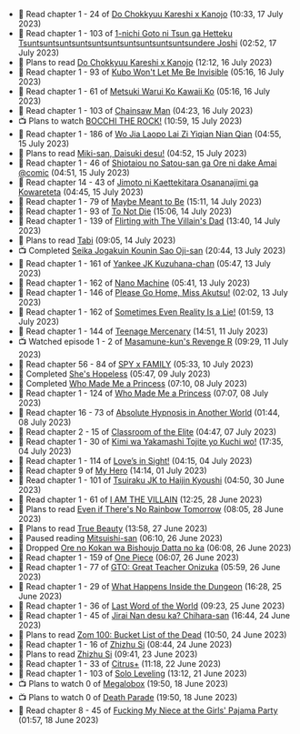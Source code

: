 <!-- ANILIST_ACTIVITY:start -->

-   📖 Read chapter 1 - 24 of [Do Chokkyuu Kareshi x Kanojo](https://anilist.co/manga/107485) (10:33, 17 July 2023)
-   📖 Read chapter 1 - 103 of [1-nichi Goto ni Tsun ga Hetteku Tsuntsuntsuntsuntsuntsuntsuntsuntsuntsuntsundere Joshi](https://anilist.co/manga/152855) (02:52, 17 July 2023)
-   📖 Plans to read [Do Chokkyuu Kareshi x Kanojo](https://anilist.co/manga/107485) (12:12, 16 July 2023)
-   📖 Read chapter 1 - 93 of [Kubo Won't Let Me Be Invisible](https://anilist.co/manga/112981) (05:16, 16 July 2023)
-   📖 Read chapter 1 - 61 of [Metsuki Warui Ko Kawaii Ko](https://anilist.co/manga/143936) (05:16, 16 July 2023)
-   📖 Read chapter 1 - 103 of [Chainsaw Man](https://anilist.co/manga/105778) (04:23, 16 July 2023)
-   📺 Plans to watch [BOCCHI THE ROCK!](https://anilist.co/anime/130003) (10:59, 15 July 2023)
-   📖 Read chapter 1 - 186 of [Wo Jia Laopo Lai Zi Yiqian Nian Qian](https://anilist.co/manga/146267) (04:55, 15 July 2023)
-   📖 Plans to read [Miki-san, Daisuki desu!](https://anilist.co/manga/118993) (04:52, 15 July 2023)
-   📖 Read chapter 1 - 46 of [Shiotaiou no Satou-san ga Ore ni dake Amai @comic](https://anilist.co/manga/123130) (04:51, 15 July 2023)
-   📖 Read chapter 14 - 43 of [Jimoto ni Kaettekitara Osananajimi ga Kowareteta](https://anilist.co/manga/150890) (04:45, 15 July 2023)
-   📖 Read chapter 1 - 79 of [Maybe Meant to Be](https://anilist.co/manga/146139) (15:11, 14 July 2023)
-   📖 Read chapter 1 - 93 of [To Not Die](https://anilist.co/manga/136099) (15:06, 14 July 2023)
-   📖 Read chapter 1 - 139 of [Flirting with The Villain's Dad](https://anilist.co/manga/117581) (13:40, 14 July 2023)
-   📖 Plans to read [Tabi](https://anilist.co/manga/146235) (09:05, 14 July 2023)
-   📺 Completed [Seika Jogakuin Kounin Sao Oji-san](https://anilist.co/anime/147578) (20:44, 13 July 2023)
-   📖 Read chapter 1 - 161 of [Yankee JK Kuzuhana-chan](https://anilist.co/manga/116822) (05:47, 13 July 2023)
-   📖 Read chapter 1 - 162 of [Nano Machine](https://anilist.co/manga/120980) (05:41, 13 July 2023)
-   📖 Read chapter 1 - 146 of [Please Go Home, Miss Akutsu!](https://anilist.co/manga/113501) (02:02, 13 July 2023)
-   📖 Read chapter 1 - 162 of [Sometimes Even Reality Is a Lie!](https://anilist.co/manga/113076) (01:59, 13 July 2023)
-   📖 Read chapter 1 - 144 of [Teenage Mercenary](https://anilist.co/manga/126297) (14:51, 11 July 2023)
-   📺 Watched episode 1 - 2 of [Masamune-kun's Revenge R](https://anilist.co/anime/146953) (09:29, 11 July 2023)
-   📖 Read chapter 56 - 84 of [SPY x FAMILY](https://anilist.co/manga/108556) (05:33, 10 July 2023)
-   📖 Completed [She's Hopeless](https://anilist.co/manga/126944) (05:47, 09 July 2023)
-   📖 Completed [Who Made Me a Princess](https://anilist.co/manga/107521) (07:10, 08 July 2023)
-   📖 Read chapter 1 - 124 of [Who Made Me a Princess](https://anilist.co/manga/107521) (07:07, 08 July 2023)
-   📖 Read chapter 16 - 73 of [Absolute Hypnosis in Another World](https://anilist.co/manga/145575) (01:44, 08 July 2023)
-   📖 Read chapter 2 - 15 of [Classroom of the Elite](https://anilist.co/manga/94970) (04:47, 07 July 2023)
-   📖 Read chapter 1 - 30 of [Kimi wa Yakamashi Tojite yo Kuchi wo!](https://anilist.co/manga/149337) (17:35, 04 July 2023)
-   📖 Read chapter 1 - 114 of [Love’s in Sight!](https://anilist.co/manga/107445) (04:15, 04 July 2023)
-   📖 Read chapter 9 of [My Hero](https://anilist.co/manga/165423) (14:14, 01 July 2023)
-   📖 Read chapter 1 - 101 of [Tsuiraku JK to Haijin Kyoushi](https://anilist.co/manga/99737) (04:50, 30 June 2023)
-   📖 Read chapter 1 - 61 of [I AM THE VILLAIN](https://anilist.co/manga/145498) (12:25, 28 June 2023)
-   📖 Plans to read [Even if There's No Rainbow Tomorrow](https://anilist.co/manga/130983) (08:05, 28 June 2023)
-   📖 Plans to read [True Beauty](https://anilist.co/manga/103995) (13:58, 27 June 2023)
-   📖 Paused reading [Mitsuishi-san](https://anilist.co/manga/126488) (06:10, 26 June 2023)
-   📖 Dropped [Ore no Kokan wa Bishoujo Datta no ka](https://anilist.co/manga/147902) (06:08, 26 June 2023)
-   📖 Read chapter 1 - 159 of [One Piece](https://anilist.co/manga/30013) (06:07, 26 June 2023)
-   📖 Read chapter 1 - 77 of [GTO: Great Teacher Onizuka](https://anilist.co/manga/30336) (05:59, 26 June 2023)
-   📖 Read chapter 1 - 29 of [What Happens Inside the Dungeon](https://anilist.co/manga/117728) (16:28, 25 June 2023)
-   📖 Read chapter 1 - 36 of [Last Word of the World](https://anilist.co/manga/120692) (09:23, 25 June 2023)
-   📖 Read chapter 1 - 45 of [Jirai Nan desu ka? Chihara-san](https://anilist.co/manga/137714) (16:44, 24 June 2023)
-   📖 Plans to read [Zom 100: Bucket List of the Dead](https://anilist.co/manga/104660) (10:50, 24 June 2023)
-   📖 Read chapter 1 - 16 of [Zhizhu Si](https://anilist.co/manga/161716) (08:44, 24 June 2023)
-   📖 Plans to read [Zhizhu Si](https://anilist.co/manga/161716) (09:41, 23 June 2023)
-   📖 Read chapter 1 - 33 of [Citrus+](https://anilist.co/manga/103884) (11:18, 22 June 2023)
-   📖 Read chapter 1 - 103 of [Solo Leveling](https://anilist.co/manga/105398) (13:12, 21 June 2023)
-   📺 Plans to watch 0 of [Megalobox](https://anilist.co/anime/100298) (19:50, 18 June 2023)
-   📺 Plans to watch 0 of [Death Parade](https://anilist.co/anime/20931) (19:50, 18 June 2023)
-   📖 Read chapter 8 - 45 of [Fucking My Niece at the Girls' Pajama Party](https://anilist.co/manga/128678) (01:57, 18 June 2023)

<!-- ANILIST_ACTIVITY:end -->
